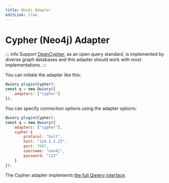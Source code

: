 ```yaml
---
title: Neo4j Adapter
editLink: true
---
```

# Cypher (Neo4j) Adapter

::: info Support
[OpenCypher](https://opencypher.org), as an open query standard, is implemented by diverse graph databases and this adapter should work with most implementations.
:::

You can initiate the adapter like this:

```javascript
Qwiery.plugin(Cypher);
const q = new Qwiery({
    adapters: ["cypher"]
});
```
You can specify connection options using the adapter options:

```javascript
Qwiery.plugin(Cypher);
const q = new Qwiery({
    adapters: ["cypher"],
    cypher:{
        protocol: "bolt",
        host: "124.2.1.23",
        port: 7687,
        username: "neo4j",
        password: "123"
    }
});
```

The Cypher adapter implements [the full Qwiery interface](/dal/adapter-methods).

